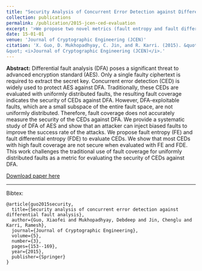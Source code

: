 ```yaml
---
title: "Security Analysis of Concurrent Error Detection against Differential Fault Analysis"
collection: publications
permalink: /publication/2015-jcen-ced-evaluation
excerpt: '>We propose two novel metrics (fault entropy and fault differential entropy) to evaluate various concurrent error detection schemes. This work challenges the traditional use of fault coverage for uniformly distributed faults as a metric for assessing the security of CEDs.' 
date: 15-01-01
venue: 'Journal of Cryptographic Engineering (JCEN)'
citation: 'X. Guo, D. Mukhopadhyay, C. Jin, and R. Karri. (2015). &quot;Security Analysis of Concurrent Error Detection against Differential Fault Analysis
&quot; <i>Journal of Cryptographic Engineering (JCEN)</i>.'
---
```


<b>Abstract:</b> Differential fault analysis (DFA) poses a significant threat to advanced encryption standard (AES). Only a single faulty ciphertext is required to extract the secret key. Concurrent error detection (CED) is widely used to protect AES against DFA. Traditionally, these CEDs are evaluated
with uniformly distributed faults, the resulting fault coverage indicates the security of CEDs against DFA. However, DFA-exploitable faults, which are a small subspace of the entire fault space, are not uniformly distributed. Therefore, fault coverage does not accurately measure the security of the
CEDs against DFA. We provide a systematic study of DFA of AES and show that an attacker can inject biased faults to improve the success rate of the attacks. We propose fault entropy (FE) and fault differential entropy (FDE) to evaluate CEDs. We show that most CEDs with high fault coverage are not secure when evaluated with FE and FDE. This work challenges the traditional use of fault coverage for uniformly distributed faults as a metric for evaluating the security of CEDs against DFA.

[Download paper here](http://link.springer.com/article/10.1007/s13389-014-0092-8)

---

Bibtex:

```
@article{guo2015security,
  title={Security analysis of concurrent error detection against differential fault analysis},
  author={Guo, Xiaofei and Mukhopadhyay, Debdeep and Jin, Chenglu and Karri, Ramesh},
  journal={Journal of Cryptographic Engineering},
  volume={5},
  number={3},
  pages={153--169},
  year={2015},
  publisher={Springer}
}
```
